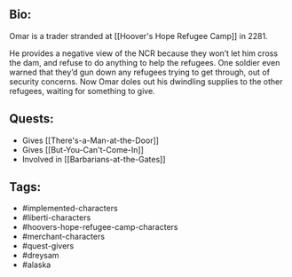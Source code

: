## Bio:

Omar is a trader stranded at [[Hoover's Hope Refugee Camp]] in 2281.

He provides a negative view of the NCR because they won’t let him cross the dam, and refuse to do anything to help the refugees. One soldier even warned that they’d gun down any refugees trying to get through, out of security concerns. Now Omar doles out his dwindling supplies to the other refugees, waiting for something to give.

## Quests:

- Gives [[There's-a-Man-at-the-Door]]
- Gives [[But-You-Can't-Come-In]]
- Involved in [[Barbarians-at-the-Gates]]

## Tags:

- #implemented-characters
- #liberti-characters
- #hoovers-hope-refugee-camp-characters
- #merchant-characters
- #quest-givers
- #dreysam
- #alaska